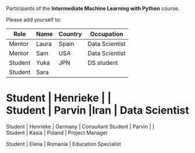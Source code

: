 
Participants of the **Intermediate Machine Learning with Python** course.

Please add yourself to:

Role | Name | Country | Occupation
--- | --- | --- | ---
Mentor | Laura | Spain | Data Scientist
Mentor | Sam | USA | Data Scientist
Student | Yuka | JPN | DS student  
Student | Sara |  |  

Student | Henrieke |  |  
Student | Parvin |Iran  |  Data Scientist
=======
Student | Henrieke | Germany | Consultant 
Student | Parvin |  |  
Student | Kasia | Poland |  Project Manager

Student | Elena | Romania | Education Specialist  
